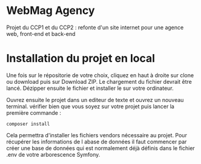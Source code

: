 # WebMag Agency
Projet du CCP1 et du CCP2 : refonte d'un site internet pour une agence web, front-end et back-end

# Installation du projet en local
Une fois sur le répositorie de votre choix,
cliquez en haut à droite sur clone ou download puis sur Download ZIP.
Le chargement du fichier devrait être lancé.
Dézipper ensuite le fichier et installer le sur votre ordinateur.

Ouvrez ensuite le projet dans un editeur de texte et ouvrez un nouveau terminal.
vérifier bien que vous soyez sur votre projet puis lancer la première commande :
```
composer install
```

Cela permettra d'installer les fichiers vendors nécessaire au projet.
Pour récupérer les informations de l abase de données il faut commencer par créer une base de données qui est normalement déjà définis dans le fichier .env de votre arborescence Symfony.


